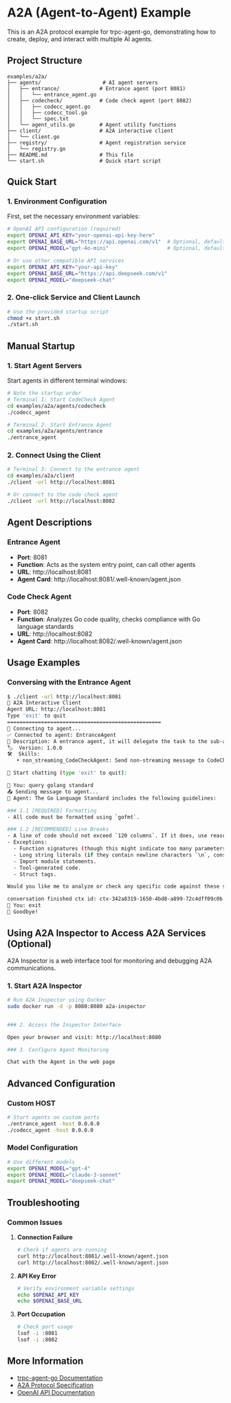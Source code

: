 # A2A (Agent-to-Agent) Example

This is an A2A protocol example for trpc-agent-go, demonstrating how to create, deploy, and interact with multiple AI agents.

## Project Structure

```
examples/a2a/
├── agents/                    # AI agent servers
│   ├── entrance/             # Entrance agent (port 8081)
│   │   └── entrance_agent.go
│   ├── codecheck/            # Code check agent (port 8082)  
│   │   ├── codecc_agent.go
│   │   ├── codecc_tool.go
│   │   └── spec.txt
│   └── agent_utils.go        # Agent utility functions
├── client/                   # A2A interactive client
│   └── client.go
├── registry/                 # Agent registration service
│   └── registry.go
├── README.md                 # This file
└── start.sh                  # Quick start script
```

## Quick Start

### 1. Environment Configuration

First, set the necessary environment variables:

```bash
# OpenAI API configuration (required)
export OPENAI_API_KEY="your-openai-api-key-here"
export OPENAI_BASE_URL="https://api.openai.com/v1"  # Optional, default value
export OPENAI_MODEL="gpt-4o-mini"                   # Optional, default value

# Or use other compatible API services
export OPENAI_API_KEY="your-api-key"
export OPENAI_BASE_URL="https://api.deepseek.com/v1"
export OPENAI_MODEL="deepseek-chat"
```

### 2. One-click Service and Client Launch

```bash
# Use the provided startup script
chmod +x start.sh
./start.sh
```

## Manual Startup

### 1. Start Agent Servers

Start agents in different terminal windows:

```bash
# Note the startup order
# Terminal 1: Start CodeCheck Agent
cd examples/a2a/agents/codecheck
./codecc_agent

# Terminal 2: Start Entrance Agent
cd examples/a2a/agents/entrance
./entrance_agent

```

### 2. Connect Using the Client

```bash
# Terminal 3: Connect to the entrance agent
cd examples/a2a/client
./client -url http://localhost:8081

# Or connect to the code check agent
./client -url http://localhost:8082
```

## Agent Descriptions

### Entrance Agent
- **Port**: 8081  
- **Function**: Acts as the system entry point, can call other agents
- **URL**: http://localhost:8081
- **Agent Card**: http://localhost:8081/.well-known/agent.json

### Code Check Agent
- **Port**: 8082
- **Function**: Analyzes Go code quality, checks compliance with Go language standards
- **URL**: http://localhost:8082  
- **Agent Card**: http://localhost:8082/.well-known/agent.json



## Usage Examples

### Conversing with the Entrance Agent

```bash
$ ./client -url http://localhost:8081
🚀 A2A Interactive Client
Agent URL: http://localhost:8081
Type 'exit' to quit
==================================================
🔗 Connecting to agent...
✅ Connected to agent: EntranceAgent
📝 Description: A entrance agent, it will delegate the task to the sub-agent by a2a protocol, or try to solve the task by itself
🏷️  Version: 1.0.0
🛠️  Skills:
   • non_streaming_CodeCheckAgent: Send non-streaming message to CodeCheckAgent agent: Check code quality by Go Language Standard; Query the golang standard/spec that user needed

💬 Start chatting (type 'exit' to quit):

👤 You: query golang standard
📤 Sending message to agent...
🤖 Agent: The Go Language Standard includes the following guidelines:

### 1.1 [REQUIRED] Formatting
- All code must be formatted using `gofmt`.

### 1.2 [RECOMMENDED] Line Breaks
- A line of code should not exceed `120 columns`. If it does, use reasonable line-breaking methods.
- Exceptions:
  - Function signatures (though this might indicate too many parameters).
  - Long string literals (if they contain newline characters `\n`, consider using raw string literals `` `raw string literal` ``).
  - Import module statements.
  - Tool-generated code.
  - Struct tags.

Would you like me to analyze or check any specific code against these standards?

conversation finished ctx id: ctx-342a8319-1650-4bd8-a899-72c4dff09c0b
👤 You: exit
👋 Goodbye!
```


## Using A2A Inspector to Access A2A Services (Optional)

A2A Inspector is a web interface tool for monitoring and debugging A2A communications.

### 1. Start A2A Inspector

```bash
# Run A2A Inspector using Docker
sudo docker run -d -p 8080:8080 a2a-inspector   


### 2. Access the Inspector Interface

Open your browser and visit: http://localhost:8080

### 3. Configure Agent Monitoring

Chat with the Agent in the web page

```

## Advanced Configuration

### Custom HOST

```bash
# Start agents on custom ports
./entrance_agent -host 0.0.0.0
./codecc_agent -host 0.0.0.0
```

### Model Configuration

```bash
# Use different models
export OPENAI_MODEL="gpt-4"
export OPENAI_MODEL="claude-3-sonnet"
export OPENAI_MODEL="deepseek-chat"
```


## Troubleshooting

### Common Issues

1. **Connection Failure**
   ```bash
   # Check if agents are running
   curl http://localhost:8081/.well-known/agent.json
   curl http://localhost:8082/.well-known/agent.json
   ```

2. **API Key Error**
   ```bash
   # Verify environment variable settings
   echo $OPENAI_API_KEY
   echo $OPENAI_BASE_URL
   ```

3. **Port Occupation**
   ```bash
   # Check port usage
   lsof -i :8081
   lsof -i :8082
   ```

## More Information

- [trpc-agent-go Documentation](https://github.com/trpc-group/trpc-agent-go)
- [A2A Protocol Specification](https://a2a-spec.org/)
- [OpenAI API Documentation](https://platform.openai.com/docs)